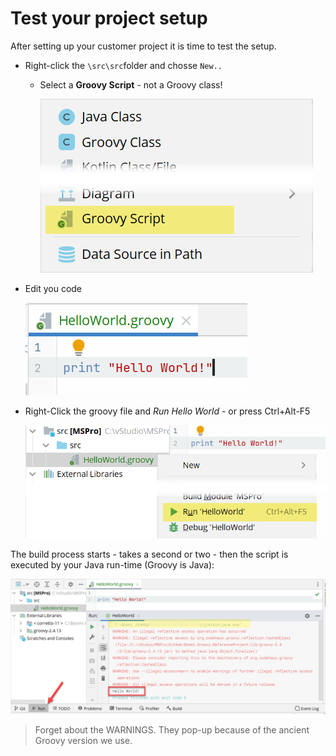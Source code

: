 # Test your project setup

After setting up your customer project it is time to test the setup.

- Right-click the `\src\src`folder and chosse `New..`
    - Select a **Groovy Script** - not a Groovy class!
        
        ![Untitled](Test%20your%20project%20setup%208cfaac77237644e29a4179d91c3cf94e/Untitled.png)
        
- Edit you code
    
    ![Untitled](Test%20your%20project%20setup%208cfaac77237644e29a4179d91c3cf94e/Untitled%201.png)
    
- Right-Click the groovy file and *Run Hello World* - or press Ctrl+Alt-F5
    
    ![Untitled](Test%20your%20project%20setup%208cfaac77237644e29a4179d91c3cf94e/Untitled%202.png)
    

The build process starts - takes a second or two - then the script is executed by your Java run-time (Groovy is Java):

![Untitled](Test%20your%20project%20setup%208cfaac77237644e29a4179d91c3cf94e/Untitled%203.png)

> Forget about the WARNINGS. They pop-up because of the ancient Groovy version we use.
>